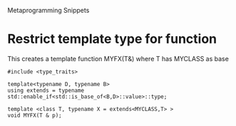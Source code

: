

Metaprogramming Snippets

# Restrict template type for function

This creates a template function MYFX(T&) where T has MYCLASS as base

    #include <type_traits>

    template<typename D, typename B>
    using extends = typename std::enable_if<std::is_base_of<B,D>::value>::type;

    template <class T, typename X = extends<MYCLASS,T> >
    void MYFX(T & p);

    
